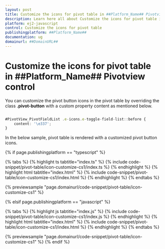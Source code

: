 ```yaml
---
layout: post
title: Customize the icons for pivot table in ##Platform_Name## Pivotview control | Syncfusion
description: Learn here all about Customize the icons for pivot table in Syncfusion ##Platform_Name## Pivotview control of Syncfusion Essential JS 2 and more.
platform: ej2-javascript
control: Customize the icons for pivot table 
publishingplatform: ##Platform_Name##
documentation: ug
domainurl: ##DomainURL##
---
```


# Customize the icons for pivot table in ##Platform_Name## Pivotview control

You can customize the pivot button icons in the pivot table by overriding the class **.pivot-button** with a custom property content as mentioned below.

```ts

#PivotView_PivotFieldList .e-icons.e-toggle-field-list::before {
    content: '\e337';
}

```

In the below sample, pivot table is rendered with a customized pivot button icons.

{% if page.publishingplatform == "typescript" %}

 {% tabs %}
{% highlight ts tabtitle="index.ts" %}
{% include code-snippet/pivot-table/icon-customize-cs1/index.ts %}
{% endhighlight %}
{% highlight html tabtitle="index.html" %}
{% include code-snippet/pivot-table/icon-customize-cs1/index.html %}
{% endhighlight %}
{% endtabs %}
        
{% previewsample "page.domainurl/code-snippet/pivot-table/icon-customize-cs1" %}

{% elsif page.publishingplatform == "javascript" %}

{% tabs %}
{% highlight js tabtitle="index.js" %}
{% include code-snippet/pivot-table/icon-customize-cs1/index.js %}
{% endhighlight %}
{% highlight html tabtitle="index.html" %}
{% include code-snippet/pivot-table/icon-customize-cs1/index.html %}
{% endhighlight %}
{% endtabs %}

{% previewsample "page.domainurl/code-snippet/pivot-table/icon-customize-cs1" %}
{% endif %}

